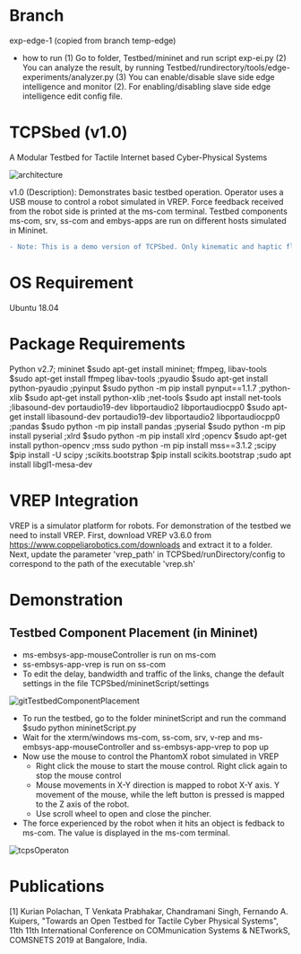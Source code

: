 # Branch
exp-edge-1 (copied from branch temp-edge)

* how to run
(1) Go to folder, Testbed/mininet and run script exp-ei.py
(2) You can analyze the result, by running Testbed/rundirectory/tools/edge-experiments/analyzer.py
(3) You can enable/disable slave side edge intelligence and monitor (2). For enabling/disabling slave side edge intelligence edit config file.

# TCPSbed (v1.0) 

A Modular Testbed for Tactile Internet based Cyber-Physical Systems

![architecture](https://user-images.githubusercontent.com/48801729/76053561-9bfb7280-5f93-11ea-9f3b-4a4e6dd20639.png)

v1.0 (Description): Demonstrates basic testbed operation. Operator uses a USB mouse to control a robot simulated in VREP. Force feedback received from the robot side is printed at the ms-com terminal. Testbed components ms-com, srv, ss-com and embys-apps are run on different  hosts simulated in Mininet.

```diff
- Note: This is a demo version of TCPSbed. Only kinematic and haptic flows are supported in this version, support for other flows will be included soon. Only ms-embsys-app-mouseController and ss-embsys-vrep are supported in this version, support for other embsys-apps will be included soon.
```
# OS Requirement
Ubuntu 18.04

# Package Requirements
Python v2.7; mininet $sudo apt-get install mininet; ffmpeg, libav-tools $sudo apt-get install ffmpeg libav-tools
;pyaudio $sudo apt-get install python-pyaudio
;pyinput $sudo python -m pip install pynput==1.1.7 
;python-xlib $sudo apt-get install  python-xlib
;net-tools $sudo apt install net-tools
;libasound-dev portaudio19-dev libportaudio2 libportaudiocpp0 $sudo apt-get install libasound-dev portaudio19-dev libportaudio2 libportaudiocpp0
;pandas $sudo python -m pip install pandas
;pyserial $sudo python -m pip install pyserial
;xlrd $sudo python -m pip install xlrd
;opencv $sudo apt-get install python-opencv
;mss sudo python -m pip install mss==3.1.2
;scipy $pip install -U scipy
;scikits.bootstrap $pip install scikits.bootstrap
;sudo apt install libgl1-mesa-dev

# VREP Integration
VREP is a simulator platform for robots. For demonstration of the testbed we need to install VREP. First, download VREP v3.6.0 from https://www.coppeliarobotics.com/downloads and extract it to a folder. Next, update the parameter 'vrep_path' in TCPSbed/runDirectory/config to correspond to the path of the executable 'vrep.sh'

# Demonstration

## Testbed Component Placement (in Mininet)
- ms-embsys-app-mouseController is run on ms-com
- ss-embsys-app-vrep is run on ss-com
- To edit the delay, bandwidth and traffic of the links, change the default settings in the file TCPSbed/mininetScript/settings

![gitTestbedComponentPlacement](https://user-images.githubusercontent.com/48801729/75961647-65b4e900-5ee8-11ea-8c83-7cf4760f2347.png)

- To run the testbed, go to the folder mininetScript and run the command $sudo python mininetScript.py
- Wait for the xterm/windows ms-com, ss-com, srv, v-rep and ms-embsys-app-mouseController and ss-embsys-app-vrep to pop up
- Now use the mouse to control the PhantomX robot simulated in VREP
  - Right click the mouse to start the mouse control. Right click again to stop the mouse control
  - Mouse movements in X-Y direction is mapped to robot X-Y axis.  Y  movement  of  the  mouse,  while  the  left  button is pressed is mapped to the Z axis of the robot.
  - Use scroll wheel to open and close the pincher. 
- The force experienced by the robot when it hits an object is fedback to ms-com. The value is displayed in the ms-com terminal. 

![tcpsOperaton](https://user-images.githubusercontent.com/48801729/75965935-89c7f880-5eef-11ea-896b-19dbf08212e5.png)

# Publications
[1] Kurian Polachan, T Venkata Prabhakar, Chandramani Singh, Fernando A. Kuipers, "Towards an Open Testbed for Tactile Cyber Physical Systems", 11th 11th International Conference on COMmunication Systems & NETworkS, COMSNETS 2019 at Bangalore, India.

